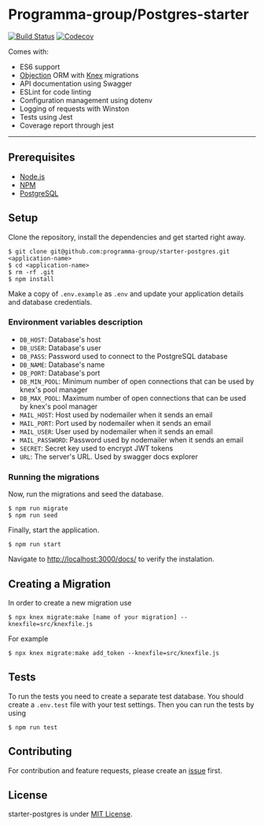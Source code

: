 # Programma-group/Postgres-starter
[![Build Status](https://travis-ci.org/mesaugat/express-api-es6-starter.svg?branch=master)](https://travis-ci.org/mesaugat/express-api-es6-starter)
[![Codecov](https://codecov.io/gh/mesaugat/express-api-es6-starter/branch/master/graph/badge.svg)](https://codecov.io/gh/mesaugat/express-api-es6-starter)

Comes with:

- ES6 support
- [Objection](http://vincit.github.io/objection.js/) ORM with [Knex](https://www.knex.org) migrations
- API documentation using Swagger
- ESLint for code linting
- Configuration management using dotenv
- Logging of requests with Winston
- Tests using Jest
- Coverage report through jest

---

## Prerequisites

- [Node.js](https://yarnpkg.com/en/docs/install)
- [NPM](https://docs.npmjs.com/getting-started/installing-node)
- [PostgreSQL](https://www.postgresql.org/download/)

## Setup

Clone the repository, install the dependencies and get started right away.

    $ git clone git@github.com:programma-group/starter-postgres.git <application-name>
    $ cd <application-name>
    $ rm -rf .git
    $ npm install

Make a copy of `.env.example` as `.env` and update your application details and database credentials.

### Environment variables description

- `DB_HOST`: Database's host
- `DB_USER`: Database's user
- `DB_PASS`: Password used to connect to the PostgreSQL database
- `DB_NAME`: Database's name
- `DB_PORT`: Database's port
- `DB_MIN_POOL`: Minimum number of open connections that can be used by knex's pool manager
- `DB_MAX_POOL`: Maximum number of open connections that can be used by knex's pool manager
- `MAIL_HOST`: Host used by nodemailer when it sends an email
- `MAIL_PORT`: Port used by nodemailer when it sends an email
- `MAIL_USER`: User used by nodemailer when it sends an email
- `MAIL_PASSWORD`: Password used by nodemailer when it sends an email
- `SECRET`: Secret key used to encrypt JWT tokens
- `URL`: The server's URL. Used by swagger docs explorer

### Running the migrations

Now, run the migrations and seed the database.


    $ npm run migrate
    $ npm run seed

Finally, start the application.

    $ npm run start

Navigate to [http://localhost:3000/docs/](http://localhost:3000/docs/) to verify the instalation.

## Creating a Migration

In order to create a new migration use

    $ npx knex migrate:make [name of your migration] --knexfile=src/knexfile.js

For example

    $ npx knex migrate:make add_token --knexfile=src/knexfile.js
    
## Tests

To run the tests you need to create a separate test database. You should create a `.env.test` file with your test settings. Then you can run the tests by using

    $ npm run test

## Contributing

For contribution and feature requests, please create an [issue](https://github.com/programma-group/starter-postgres/issues) first.

## License

starter-postgres is under [MIT License](LICENSE).

